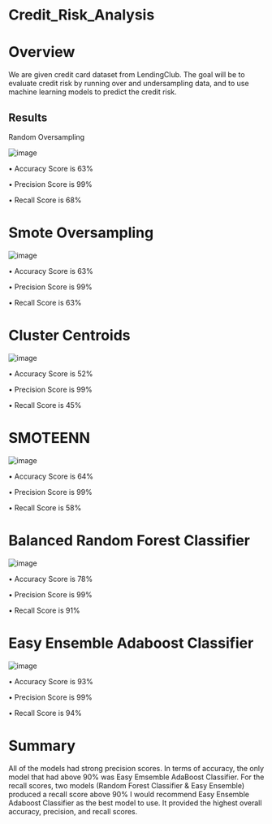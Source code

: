 # Credit_Risk_Analysis
# Overview
We are given credit card dataset from LendingClub.  The goal will be to evaluate credit risk by running over and undersampling data, and to use machine learning models to predict the credit risk.

## Results
Random Oversampling

![image](https://user-images.githubusercontent.com/111592990/218218087-e9d5b7d0-8dcb-444a-99d4-71b404be49eb.png)

•	Accuracy Score is 63%

•	Precision Score is 99%

•	Recall Score is 68%

# Smote Oversampling

![image](https://user-images.githubusercontent.com/111592990/218218272-a7c9b227-35b4-4eff-b401-7b72bff37ff2.png)

•	Accuracy Score is 63%

•	Precision Score is 99%

•	Recall Score is 63%

# Cluster Centroids

![image](https://user-images.githubusercontent.com/111592990/218218334-95173d8f-a98b-4115-aca5-934a52fe3f98.png)
 
•	Accuracy Score is 52%

•	Precision Score is 99%

•	Recall Score is 45%


# SMOTEENN

![image](https://user-images.githubusercontent.com/111592990/218218564-49fdf3be-2e72-42a0-9ae4-8f6d6f03e762.png)

•	Accuracy Score is 64%

•	Precision Score is 99%

•	Recall Score is 58%
# Balanced Random Forest Classifier

![image](https://user-images.githubusercontent.com/111592990/218218653-6315a66c-3020-4b9f-8d56-b3a039697a56.png)


•	Accuracy Score is 78%

•	Precision Score is 99%

•	Recall Score is 91%

# Easy Ensemble Adaboost Classifier

![image](https://user-images.githubusercontent.com/111592990/218218742-02404005-db86-43a4-ac0c-89419c2f2f5d.png)

•	Accuracy Score is 93%

•	Precision Score is 99%

•	Recall Score is 94%

# Summary
All of the models had strong precision scores.  In terms of accuracy, the only model that had above 90% was Easy Emsemble AdaBoost Classifier.  For the recall scores, two models (Random Forest Classifier & Easy Ensemble) produced a recall score above 90%
I would recommend Easy Ensemble Adaboost Classifier as the best model to use.  It provided the highest overall accuracy, precision, and recall scores.




